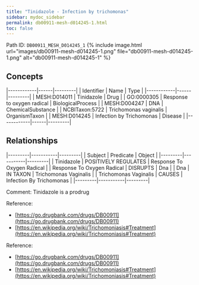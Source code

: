 ```yaml
---
title: "Tinidazole - Infection by trichomonas"
sidebar: mydoc_sidebar
permalink: db00911-mesh-d014245-1.html
toc: false 
---
```



Path ID: `DB00911_MESH_D014245_1`
{% include image.html url="images/db00911-mesh-d014245-1.png" file="db00911-mesh-d014245-1.png" alt="db00911-mesh-d014245-1" %}

## Concepts

|------------|------|---------|
| Identifier | Name | Type    |
|------------|------|---------|
| MESH:D014011 | Tinidazole | Drug |
| GO:0000305 | Response to oxygen radical | BiologicalProcess |
| MESH:D004247 | DNA | ChemicalSubstance |
| NCBITaxon:5722 | Trichomonas vaginalis | OrganismTaxon |
| MESH:D014245 | Infection by Trichomonas | Disease |
|------------|------|---------|

## Relationships

|---------|-----------|---------|
| Subject | Predicate | Object  |
|---------|-----------|---------|
| Tinidazole | POSITIVELY REGULATES | Response To Oxygen Radical |
| Response To Oxygen Radical | DISRUPTS | Dna |
| Dna | IN TAXON | Trichomonas Vaginalis |
| Trichomonas Vaginalis | CAUSES | Infection By Trichomonas |
|---------|-----------|---------|

Comment: Tinidazole is a prodrug

Reference: 
  - [https://go.drugbank.com/drugs/DB00911](https://go.drugbank.com/drugs/DB00911)
  - [https://en.wikipedia.org/wiki/Trichomoniasis#Treatment](https://en.wikipedia.org/wiki/Trichomoniasis#Treatment)

Reference: 
  - [https://go.drugbank.com/drugs/DB00911](https://go.drugbank.com/drugs/DB00911)
  - [https://en.wikipedia.org/wiki/Trichomoniasis#Treatment](https://en.wikipedia.org/wiki/Trichomoniasis#Treatment)
